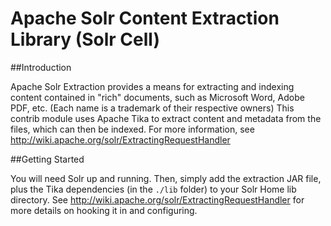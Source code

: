 <!--
    Licensed to the Apache Software Foundation (ASF) under one or more
    contributor license agreements.  See the NOTICE file distributed with
    this work for additional information regarding copyright ownership.
    The ASF licenses this file to You under the Apache License, Version 2.0
    the "License"); you may not use this file except in compliance with
    the License.  You may obtain a copy of the License at

        http://www.apache.org/licenses/LICENSE-2.0

    Unless required by applicable law or agreed to in writing, software
    distributed under the License is distributed on an "AS IS" BASIS,
    WITHOUT WARRANTIES OR CONDITIONS OF ANY KIND, either express or implied.
    See the License for the specific language governing permissions and
    limitations under the License.
 -->

# Apache Solr Content Extraction Library (Solr Cell)

##Introduction

Apache Solr Extraction provides a means for extracting and indexing content contained in "rich" documents, such
as Microsoft Word, Adobe PDF, etc.  (Each name is a trademark of their respective owners)  This contrib module
uses Apache Tika to extract content and metadata from the files, which can then be indexed.  For more information,
see http://wiki.apache.org/solr/ExtractingRequestHandler

##Getting Started

You will need Solr up and running.  Then, simply add the extraction JAR file, plus the Tika dependencies (in the `./lib` folder)
to your Solr Home lib directory.  See http://wiki.apache.org/solr/ExtractingRequestHandler for more details on hooking it in
 and configuring.

